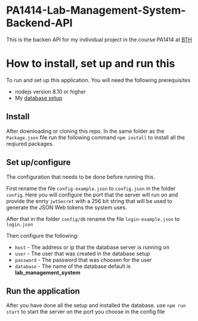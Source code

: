 # PA1414-Lab-Management-System-Backend-API

This is the backen API for my individual project in the course PA1414 at [BTH](https://bth.se)

# How to install, set up and run this

To run and set up this application. You will need the following prerequisites
* nodejs version 8.10 or higher
*  My [database setup](https://github.com/Nicklaspoke/PA1414-Lab-Management-System-Database-SQL)

## Install
After downloading or cloning this repo. In the same folder as the `Package.json` file run the following command `npm install` to install all the reqiured packages.

## Set up/configure

The configuration that needs to be done before running this.

First rename the file `config-example.json` to `config.json` in the folder `config`. Here you will configure the port that the server will run on and provide the enrty `jwtSecret` with a 256 bit string that will be used to generate the JSON Web tokens the system uses.

After that in the folder `config/db` rename the file `login-example.json` to `login.json`

Then configure the following:
* `host` - The address or ip that the database server is running on
* `user` - The user that was created in the database setup
* `password` - The password that was choosen for the user
* `database` - The name of the database default is **lab_management_system**

## Run the application

After you have done all the setup and installed the database. use `npm run start` to start the server on the port you choose in the config file
